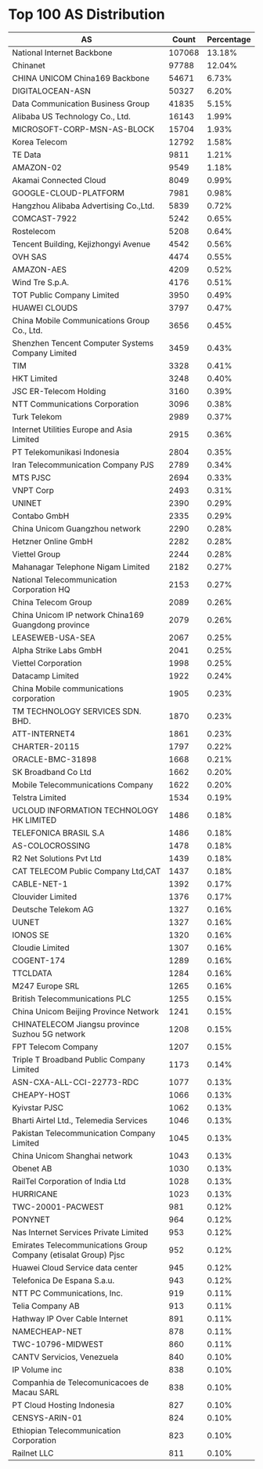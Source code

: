 # Top 100 AS Distribution
| AS | Count | Percentage |
|----|----|----|
| National Internet Backbone | 107068 | 13.18% |
| Chinanet | 97788 | 12.04% |
| CHINA UNICOM China169 Backbone | 54671 | 6.73% |
| DIGITALOCEAN-ASN | 50327 | 6.20% |
| Data Communication Business Group | 41835 | 5.15% |
| Alibaba US Technology Co., Ltd. | 16143 | 1.99% |
| MICROSOFT-CORP-MSN-AS-BLOCK | 15704 | 1.93% |
| Korea Telecom | 12792 | 1.58% |
| TE Data | 9811 | 1.21% |
| AMAZON-02 | 9549 | 1.18% |
| Akamai Connected Cloud | 8049 | 0.99% |
| GOOGLE-CLOUD-PLATFORM | 7981 | 0.98% |
| Hangzhou Alibaba Advertising Co.,Ltd. | 5839 | 0.72% |
| COMCAST-7922 | 5242 | 0.65% |
| Rostelecom | 5208 | 0.64% |
| Tencent Building, Kejizhongyi Avenue | 4542 | 0.56% |
| OVH SAS | 4474 | 0.55% |
| AMAZON-AES | 4209 | 0.52% |
| Wind Tre S.p.A. | 4176 | 0.51% |
| TOT Public Company Limited | 3950 | 0.49% |
| HUAWEI CLOUDS | 3797 | 0.47% |
| China Mobile Communications Group Co., Ltd. | 3656 | 0.45% |
| Shenzhen Tencent Computer Systems Company Limited | 3459 | 0.43% |
| TIM | 3328 | 0.41% |
| HKT Limited | 3248 | 0.40% |
| JSC ER-Telecom Holding | 3160 | 0.39% |
| NTT Communications Corporation | 3096 | 0.38% |
| Turk Telekom | 2989 | 0.37% |
| Internet Utilities Europe and Asia Limited | 2915 | 0.36% |
| PT Telekomunikasi Indonesia | 2804 | 0.35% |
| Iran Telecommunication Company PJS | 2789 | 0.34% |
| MTS PJSC | 2694 | 0.33% |
| VNPT Corp | 2493 | 0.31% |
| UNINET | 2390 | 0.29% |
| Contabo GmbH | 2335 | 0.29% |
| China Unicom Guangzhou network | 2290 | 0.28% |
| Hetzner Online GmbH | 2282 | 0.28% |
| Viettel Group | 2244 | 0.28% |
| Mahanagar Telephone Nigam Limited | 2182 | 0.27% |
| National Telecommunication Corporation HQ | 2153 | 0.27% |
| China Telecom Group | 2089 | 0.26% |
| China Unicom IP network China169 Guangdong province | 2079 | 0.26% |
| LEASEWEB-USA-SEA | 2067 | 0.25% |
| Alpha Strike Labs GmbH | 2041 | 0.25% |
| Viettel Corporation | 1998 | 0.25% |
| Datacamp Limited | 1922 | 0.24% |
| China Mobile communications corporation | 1905 | 0.23% |
| TM TECHNOLOGY SERVICES SDN. BHD. | 1870 | 0.23% |
| ATT-INTERNET4 | 1861 | 0.23% |
| CHARTER-20115 | 1797 | 0.22% |
| ORACLE-BMC-31898 | 1668 | 0.21% |
| SK Broadband Co Ltd | 1662 | 0.20% |
| Mobile Telecommunications Company | 1622 | 0.20% |
| Telstra Limited | 1534 | 0.19% |
| UCLOUD INFORMATION TECHNOLOGY HK LIMITED | 1486 | 0.18% |
| TELEFONICA BRASIL S.A | 1486 | 0.18% |
| AS-COLOCROSSING | 1478 | 0.18% |
| R2 Net Solutions Pvt Ltd | 1439 | 0.18% |
| CAT TELECOM Public Company Ltd,CAT | 1437 | 0.18% |
| CABLE-NET-1 | 1392 | 0.17% |
| Clouvider Limited | 1376 | 0.17% |
| Deutsche Telekom AG | 1327 | 0.16% |
| UUNET | 1327 | 0.16% |
| IONOS SE | 1320 | 0.16% |
| Cloudie Limited | 1307 | 0.16% |
| COGENT-174 | 1289 | 0.16% |
| TTCLDATA | 1284 | 0.16% |
| M247 Europe SRL | 1265 | 0.16% |
| British Telecommunications PLC | 1255 | 0.15% |
| China Unicom Beijing Province Network | 1241 | 0.15% |
| CHINATELECOM Jiangsu province Suzhou 5G network | 1208 | 0.15% |
| FPT Telecom Company | 1207 | 0.15% |
| Triple T Broadband Public Company Limited | 1173 | 0.14% |
| ASN-CXA-ALL-CCI-22773-RDC | 1077 | 0.13% |
| CHEAPY-HOST | 1066 | 0.13% |
| Kyivstar PJSC | 1062 | 0.13% |
| Bharti Airtel Ltd., Telemedia Services | 1046 | 0.13% |
| Pakistan Telecommunication Company Limited | 1045 | 0.13% |
| China Unicom Shanghai network | 1043 | 0.13% |
| Obenet AB | 1030 | 0.13% |
| RailTel Corporation of India Ltd | 1028 | 0.13% |
| HURRICANE | 1023 | 0.13% |
| TWC-20001-PACWEST | 981 | 0.12% |
| PONYNET | 964 | 0.12% |
| Nas Internet Services Private Limited | 953 | 0.12% |
| Emirates Telecommunications Group Company (etisalat Group) Pjsc | 952 | 0.12% |
| Huawei Cloud Service data center | 945 | 0.12% |
| Telefonica De Espana S.a.u. | 943 | 0.12% |
| NTT PC Communications, Inc. | 919 | 0.11% |
| Telia Company AB | 913 | 0.11% |
| Hathway IP Over Cable Internet | 891 | 0.11% |
| NAMECHEAP-NET | 878 | 0.11% |
| TWC-10796-MIDWEST | 860 | 0.11% |
| CANTV Servicios, Venezuela | 840 | 0.10% |
| IP Volume inc | 838 | 0.10% |
| Companhia de Telecomunicacoes de Macau SARL | 838 | 0.10% |
| PT Cloud Hosting Indonesia | 827 | 0.10% |
| CENSYS-ARIN-01 | 824 | 0.10% |
| Ethiopian Telecommunication Corporation | 823 | 0.10% |
| Railnet LLC | 811 | 0.10% |
